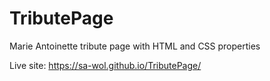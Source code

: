 # TributePage
Marie Antoinette tribute page with HTML and CSS properties

Live site: https://sa-wol.github.io/TributePage/
